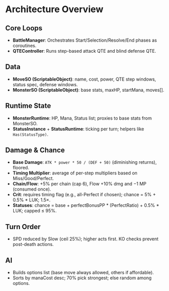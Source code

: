 # Architecture Overview

## Core Loops
- **BattleManager**: Orchestrates Start/Selection/Resolve/End phases as coroutines.
- **QTEController**: Runs step-based attack QTE and blind defense QTE.

## Data
- **MoveSO (ScriptableObject)**: name, cost, power, QTE step windows, status spec, defense windows.
- **MonsterSO (ScriptableObject)**: base stats, maxHP, startMana, moves[].

## Runtime State
- **MonsterRuntime**: HP, Mana, Status list; proxies to base stats from MonsterSO.
- **StatusInstance** + **StatusRuntime**: ticking per turn; helpers like `Has(StatusType)`.

## Damage & Chance
- **Base Damage**: `ATK * power * 50 / (DEF + 50)` (diminishing returns), floored.
- **Timing Multiplier**: average of per-step multipliers based on Miss/Good/Perfect.
- **Chain/Flow**: +5% per chain (cap 6), Flow +10% dmg and −1 MP (consumed once).
- **Crit**: requires timing flag (e.g., all-Perfect if chosen); chance = 5% + 0.5% * LUK; 1.5×.
- **Statuses**: chance = base + perfectBonusPP * (PerfectRatio) + 0.5% * LUK; capped ≤ 95%.

## Turn Order
- SPD reduced by Slow (ceil 25%); higher acts first. KO checks prevent post-death actions.

## AI
- Builds options list (base move always allowed, others if affordable).
- Sorts by manaCost desc; 70% pick strongest; else random among options.

